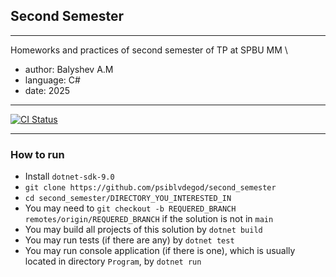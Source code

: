 ## Second Semester 
---

Homeworks and practices of second semester of TP at SPBU MM \
- author: Balyshev A.M
- language: C#
- date: 2025

---

[![CI Status](https://github.com/psilblvdegod/second_semester/actions/workflows/ci.yml/badge.svg)](https://github.com/psiblvdegod/second_semester/actions)

---

### How to run

- Install `dotnet-sdk-9.0`
- `git clone https://github.com/psiblvdegod/second_semester`
- `cd second_semester/DIRECTORY_YOU_INTERESTED_IN`
- You may need to `git checkout -b REQUERED_BRANCH remotes/origin/REQUERED_BRANCH` if the solution is not in `main`
- You may build all projects of this solution by `dotnet build`
- You may run tests (if there are any) by `dotnet test`
- You may run console application (if there is one), which is usually located in directory `Program`, by `dotnet run`

